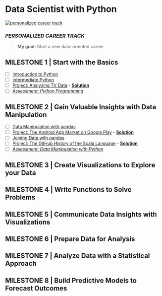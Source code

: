 # Data Scientist with Python

[![personalized career track](https://cdn.datacamp.com/main-app/assets/home_logged_in/personalized_track-9140e41cfcf17899f7493631aa708e3dec8c5bc82327039e1de1cf29e8e873bf.svg)](https://www.datacamp.com/tracks/personalized-data-scientist-with-python)

### *PERSONALIZED CAREER TRACK*

> **My goal:** Start a new data-oriented career
> 
## MILESTONE 1 | Start with the Basics
- [ ] [Introduction to Python](https://www.datacamp.com/courses/intro-to-python-for-data-science)
- [ ] [Intermediate Python](https://www.datacamp.com/courses/intermediate-python)
- [ ] [Project: Analyzing TV Data](https://projects.datacamp.com/projects/684) - **[Solution]()**
- [ ] *[Assessment: Python Programming](https://assessment.datacamp.com/python-programming)*

## MILESTONE 2 | Gain Valuable Insights with Data Manipulation
- [ ] [Data Manipulation with pandas](https://www.datacamp.com/courses/data-manipulation-with-pandas)
- [ ] [Project: The Android App Market on Google Play](https://projects.datacamp.com/projects/619) - **[Solution]()**
- [ ] [Joining Data with pandas](https://www.datacamp.com/courses/joining-data-with-pandas)
- [ ] [Project: The GitHub History of the Scala Language](https://projects.datacamp.com/projects/163) - **[Solution]()**
- [ ] *[Assessment: Data Manipulation with Python](https://assessment.datacamp.com/data-manipulation-with-python)*

## MILESTONE 3 | Create Visualizations to Explore your Data

## MILESTONE 4 | Write Functions to Solve Problems

## MILESTONE 5 | Communicate Data Insights with Visualizations

## MILESTONE 6 | Prepare Data for Analysis

## MILESTONE 7 | Analyze Data with a Statistical Approach

## MILESTONE 8 | Build Predictive Models to Forecast Outcomes

